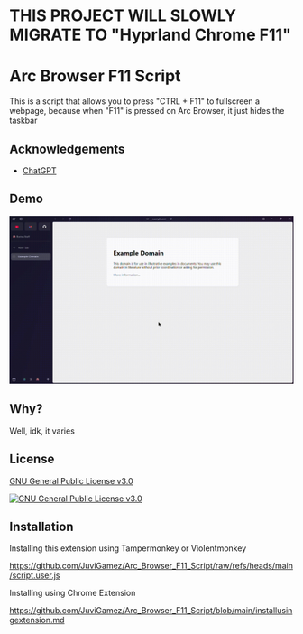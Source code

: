 # THIS PROJECT WILL SLOWLY MIGRATE TO "Hyprland Chrome F11" 

# Arc Browser F11 Script

This is a script that allows you to press "CTRL + F11" to fullscreen a webpage, because when "F11" is pressed on Arc Browser, it just hides the taskbar


## Acknowledgements

 - [ChatGPT](https://chatgpt.com)

## Demo

![](https://github.com/JuviGamez/Arc_Browser_F11_Script/raw/refs/heads/main/demo.gif)


## Why?

Well, idk, it varies


## License

[GNU General Public License v3.0](https://www.gnu.org/licenses/gpl-3.0.en.html#license-text)

[![GNU General Public License v3.0](https://img.shields.io/badge/license-GPLv3-green)](https://www.gnu.org/licenses/gpl-3.0.en.html#license-text)


## Installation

Installing this extension using Tampermonkey or Violentmonkey

https://github.com/JuviGamez/Arc_Browser_F11_Script/raw/refs/heads/main/script.user.js

Installing using Chrome Extension

https://github.com/JuviGamez/Arc_Browser_F11_Script/blob/main/installusingextension.md
    

